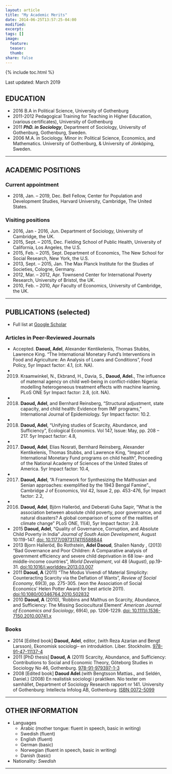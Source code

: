 ```yaml
---
layout: article
title: "My Academic Merits"
date: 2014-06-25T13:57:25-04:00
modified:
excerpt:
tags: []
image:
  feature:
  teaser:
  thumb:
share: false
---
```



{% include toc.html %}

Last updated: March 2019

## EDUCATION
* 2016 B.A in Political Science, University of Gothenburg
* 2011-2012	Pedagogical Training for Teaching in Higher Education, (various certificates), University of Gothenburg
* 2011	***PhD. in Sociology***, Department of Sociology, University of Gothenburg, Gothenburg, Sweden.
* 2006	M.A. in Sociology. Minor in: Political Science, Economics, and Mathematics. University of Gothenburg, & University of Jönköping, Sweden.  


---

## ACADEMIC POSITIONS

### Current appointment
* 2018, Jan. – 2019, Dec.	Bell Fellow, Center for Population and Development Studies,  Harvard University, Cambridge, The United States.

### Visiting positions
* 2016, Jan - 2016, Jun. Department of Sociology, University of Cambridge, the UK. 
* 2015, Sept. – 2015, Dec. 	Fielding School of Public Health, University of California, Los Angeles, the U.S. 
* 2015, Feb. – 2015, Sept.	Department of Economics, The New School for Social Research, New York, the U.S. 
* 2013, Sept. – 2015, Jan.	The Max Planck Institute for the Studies of Societies, Cologne, Germany. 
* 2012, Mar. – 2012, Apr.	Townsend Center for International Poverty Research, University of Bristol, the UK. 
* 2010, Feb. – 2010, Apr	Faculty of Economics, University of Cambridge, the UK. 

---

## PUBLICATIONS (selected)
* Full list at [Google Scholar](https://scholar.google.se/citations?user=iCDKhFsAAAAJ&hl=sv)

### Articles in Peer-Reviewed Journals

* Accepted. **Daoud, Adel**, Alexander Kentikelenis, Thomas Stubbs, Lawrence King. “The International Monetary Fund’s Interventions in Food and Agriculture: An Analysis of Loans and Conditions”, Food Policy, 5yr Impact factor: 4.1, (cit. NA). 
*	2019. Kraamwinkel, N., Ekbrand, H., Davia, S., **Daoud, Adel.**, The influence of maternal agency on child well-being in conflict-ridden Nigeria: modelling heterogeneous treatment effects with machine learning. PLoS ONE 5yr Impact factor: 2.8, (cit. NA). 
*	2018. **Daoud, Adel**, and Bernhard Reinsberg, “Structural adjustment, state capacity, and child health: Evidence from IMF programs,” International Journal of Epidemiology. 5yr Impact factor: 10.2.
*	2018. **Daoud, Adel**, “Unifying studies of Scarcity, Abundance, and Sufficiency”, Ecological Economics. Vol 147, Issue: May, pp. 208 – 217. 5yr Impact factor: 4.8,
*	2017. **Daoud, Adel**, Elias Nosrati, Bernhard Reinsberg, Alexander Kentikelenis, Thomas Stubbs, and Lawrence King, ”Impact of International Monetary Fund programs on child health“, Proceeding of the National Academy of Sciences of the United States of America. 5yr Impact factor: 10.4,
*	2017. **Daoud, Adel**, “A Framework for Synthesizing the Malthusian and Senian approaches: exemplified by the 1943 Bengal Famine”., Cambridge J of Economics, Vol 42, Issue 2, pp. 453-476, 5yr Impact factor: 2.2, 
*	2016. **Daoud, Adel**, Björn Halleröd, and Deberati Guha Sapir, “What is the association between absolute child poverty, poor governance, and natural disasters? A global comparison of some of the realities of climate change” PLoS ONE, 11(4),  5yr Impact factor: 2.8.
* 2015	**Daoud, Adel**, “Quality of Governance, Corruption, and Absolute Child Poverty in India” *Journal of South Asian Development*, August 10:119-147. [doi: 10.1177/0973174115588844](http://sad.sagepub.com/content/10/2/148.abstract)
* 2013	Bjorn Halleröd, Bo Rothstein, **Adel Daoud**, Shailen Nandy , (2013) “Bad Governance and Poor Children: A Comparative analysis of government efficiency and severe child deprivation in 68 low- and middle-income countries”, *World Development*, vol 48 (August), pp.19-31. [doi:10.1016/j.worlddev.2013.03.007](http://www.sciencedirect.com/science/article/pii/S0305750X13000831)
* 2011	**Daoud, A** (2011) “The Modus Vivendi of Material Simplicity: Counteracting Scarcity via the Deflation of Wants”, *Review of Social Economy*, 69(3), pp. 275-305. (won the Association of Social Economics’ Helen Potter Award for best article 2011). [doi:10.1080/00346764.2010.502832](http://www.tandfonline.com/doi/abs/10.1080/00346764.2010.502832)
* 2010	**Daoud, A** (2010), ‘Robbins and Malthus on Scarcity, Abundance, and Sufficiency:  The Missing Sociocultural Element’ *American Journal of Economics and Sociology*, 69(4), pp. 1206-1229. [doi: 10.1111/j.1536-7150.2010.00741.x](http://onlinelibrary.wiley.com/doi/10.1111/j.1536-7150.2010.00741.x/full)


### Books
* 2014	[Edited book] **Daoud, Adel**, editor, (with Reza Azarian and Bengt Larsson), Ekonomisk sociologi– en introduktion. Liber. Stockholm. [978-91-47-11137-4](https://www.liber.se/Hogskola/Ekonomi/Ovrigt/Ekonomisk-historia/Ekonomisk-sociologi/)
* 2011	[PhD thesis] **Daoud, A** (2011) Scarcity, Abundance, and Sufficiency: Contributions to Social and Economic Theory, Göteborg Studies in Sociology No 46, Gothenburg. [978-91-979397-1-3](https://gupea.ub.gu.se/handle/2077/24686?locale=sv)
* 2008	[Edited book] **Daoud Adel**.(with Bengtsson Mattias., and Seldén, Daniel.) (2008) En realistisk sociologi i praktiken. Nio texter om samhället, Department of Sociology Research rapport nr 141. University of Gothenburg: Intellecta Infolog AB, Gothenburg. [ISBN 0072-5099](http://gup.ub.gu.se/publication/99511-en-realistisk-sociologi-i-praktiken-nio-texter-om-samhallet)



---

## OTHER INFORMATION
* Languages	
  * Arabic (mother tongue: fluent in speech, basic in writing)
  * Swedish (fluent)
  * English (fluent)
  * German (basic)
  * Norwegian (fluent in speech, basic in writing)
  * Danish (basic)
* Nationality:	*Swedish*


---


